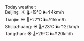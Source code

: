 Today weather:  
Beijing: ☀️   🌡️+19°C 🌬️↑4km/h  
Tianjin: ☀️   🌡️+22°C 🌬️↗15km/h  
Shijiazhuang: ☀️   🌡️+23°C 🌬️↑22km/h  
Tangshan: ☀️   🌡️+29°C 🌬️↗20km/h  
